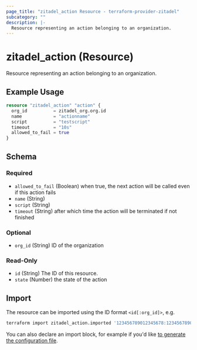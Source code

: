 ```yaml
---
page_title: "zitadel_action Resource - terraform-provider-zitadel"
subcategory: ""
description: |-
  Resource representing an action belonging to an organization.
---
```


# zitadel_action (Resource)

Resource representing an action belonging to an organization.

## Example Usage

```terraform
resource "zitadel_action" "action" {
  org_id          = zitadel_org.org.id
  name            = "actionname"
  script          = "testscript"
  timeout         = "10s"
  allowed_to_fail = true
}
```

<!-- schema generated by tfplugindocs -->
## Schema

### Required

- `allowed_to_fail` (Boolean) when true, the next action will be called even if this action fails
- `name` (String)
- `script` (String)
- `timeout` (String) after which time the action will be terminated if not finished

### Optional

- `org_id` (String) ID of the organization

### Read-Only

- `id` (String) The ID of this resource.
- `state` (Number) the state of the action

## Import

The resource can be imported using the ID format `<id[:org_id]>`, e.g.

```bash
terraform import zitadel_action.imported '123456789012345678:123456789012345678'
```

You can also declare an import block, for example if you'd like [to generate the configuration file](https://developer.hashicorp.com/terraform/language/import/generating-configuration).
